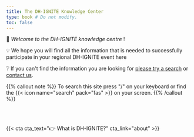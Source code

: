 ```yaml
---
title: The DH-IGNITE Knowledge Center
type: book # Do not modify.
toc: false
---
```


:book: _Welcome to the DH-IGNITE knowledge centre_ !

:bulb: We hope you will find all the information that is needed to successfully participate in your regional DH-IGNITE event here 

:grey_question: If you can't find the information you are looking for <u>please try a search</u>  or  <u>[contact us](/#contact)</u>.


{{% callout note %}}
To search this site press "/" on your keyboard or find the {{< icon name="search" pack="fas" >}} on your screen.
{{% /callout %}}

<br>
<br>

{{< cta cta_text="👉 What is DH-IGNITE?" cta_link="about" >}}
